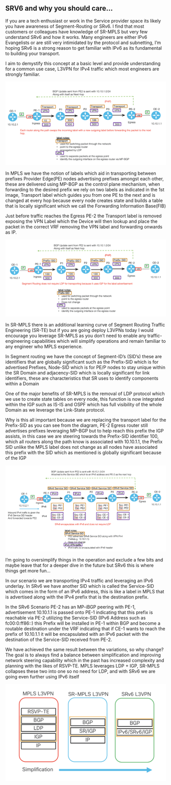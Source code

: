 ## SRV6 and why you should care...


If you are a tech enthusiast or work in the Service provider space its likely you have awareness of Segment-Routing or SRv6. I find that most customers or colleagues have knowledge of SR-MPLS but very few understand SRv6 and how it works. Many engineers are either IPv6 Evangelists or are still very intimidated by the protocol and subnetting, I’m hoping SRv6 is a strong reason to get familiar with IPv6 as its fundamental to building your transport.

I aim to demystify this concept at a basic level and provide understanding for a common use case, L3VPN for IPv4 traffic which most engineers are strongly familiar.

![1 - SRV6 - MPLS.png](..%2Fimages%2FSRv6%2F1%20-%20SRV6%20-%20MPLS.png)

In MPLS we have the notion of labels which aid in transporting between prefixes
Provider Edge(PE) nodes advertising prefixes amongst each other, these are delivered using MP-BGP as the control plane mechanism, when forwarding to the desired prefix we rely on two labels as indicated in the 1st image, Transport label which guides you from one PE to the next and is changed at every hop because every node creates state and builds a table that is locally significant which we call the Forwarding Information Base(FIB)

Just before traffic reaches the Egress PE-2 the Transport label is removed exposing the VPN Label which the Device will then lookup and place the packet in the correct VRF removing the VPN label and forwarding onwards as IP.

![2 - SRV6 - SR-MPLS.png](..%2Fimages%2FSRv6%2F2%20-%20SRV6%20-%20SR-MPLS.png)

In SR-MPLS there is an additional learning curve of Segment Routing Traffic Engineering (SR-TE) but if you are going deploy L3VPNs today I would encourage you leverage SR-MPLS as you don’t need to enable any traffic-engineering capabilities which will simplify operations and remain familiar to any engineer who MPLS experience.

In Segment routing we have the concept of Segment-ID’s (SID’s) these are identifiers that are globally significant such as the Prefix-SID which is for advertised Prefixes, Node-SID which is for PE/P nodes to stay unique within the SR Domain and adjacency-SID which is locally significant for link identifiers, these are characteristics that SR uses to identify components within a Domain 

One of the major benefits of SR-MPLS is the removal of LDP protocol which we use to create state tables on every node, this function is now integrated within the IGP such as IS-IS and OSPF which has full visibility of the whole Domain as we leverage the Link-State protocol.

Why is this all important because we are replacing the transport label for the Prefix-SID as you can see from the diagram, PE-2 Egress router still advertises prefixes leveraging MP-BGP but to help reach this prefix the IGP assists, in this case we are steering towards the Prefix-SID identifier 100, which all routers along the path know is associated with 10.10.1.1, the Prefix SID unlike the MPLS label does not change as all nodes have associated this prefix with the SID which as mentioned is globally significant because of the IGP

![3 - SRV6 - SRV6.png](..%2Fimages%2FSRv6%2F3%20-%20SRV6%20-%20SRV6.png)

I’m going to oversimplify things in the operation and exclude a few bits and maybe leave that for a deeper dive in the future but SRv6 this is where things get more fun… 

In our scenario we are transporting IPv4 traffic and leveraging an IPv6 underlay. In SRv6 we have another SID which is called the Service-SID which comes in the form of an IPv6 address, this is like a label in MPLS that is advertised along with the IPv4 prefix that is the destination prefix. 

In the SRv6 Scenario PE-2 has an MP-iBGP peering with PE-1, advertisement 10.10.1.1 is passed onto PE-1 indicating that this prefix is reachable via PE-2 utilizing the Service-SID (IPv6 Address such as fc00:0:ff86::) this Prefix will be installed in PE-1 within BGP and become a routable destination under the VRF indicating that if CE-1 wants to reach the prefix of 10.10.1.1 it will be encapsulated with an IPv6 packet with the destination of the Service-SID received from PE-2.

We have achieved the same result between the variations, so why change? The goal is to always find a balance between simplification and improving network steering capability which in the past has increased complexity and planning with the likes of RSVP-TE. MPLS leverages LDP + IGP, SR-MPLS collapses these two into one so no need for LDP, and with SRv6 we are going even further using IPv6 itself

![4 - SRV6 - simpli.png](..%2Fimages%2FSRv6%2F4%20-%20SRV6%20-%20simpli.png)

